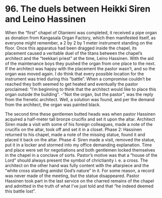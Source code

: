 


    
# 96. The duels between Heikki Siren and Leino Hassinen
When the “first” chapel of Otaniemi was completed, it received a pipe organ as donation from Kangasala Organ Factory, which then manifested itself, as everyone might remember, a 2 by 2 by 1 meter instrument standing on the floor. Once this apparatus had been dragged inside the chapel, its placement caused a veritable duel of the titans between the chapel’s architect and the “teekkari priest” at the time, Leino Hassinen.  With the aid of the maintenance boys they pushed the organ from one place to the next. If the architect was happy with the placement the pastor wasn’t, and so the organ was moved again. I do think that every possible location for the instrument was tried during this “battle”. When a compromise couldn’t be reached they both seemed to get heated and eventually the pastor proclaimed: “I’m beginning to think that the architect would like to place this organ outside the building”. -”Not the organ, but the pastor”, was the reply from the frenetic architect. Well, a solution was found, and per the demand from the architect, the organ was painted black.

The second time these gentlemen butted heads was when pastor Hassinen acquired a half-meter tall bronze crucifix and set it upon the altar. Architect Siren made a visit with some of his foreign colleagues, made a note of the crucifix on the altar, took off and set it in a closet. Phase 2: Hassinen returned to his chapel, made a note of the missing statue, found it and placed it back on the altar. Phase 4: Siren made a visit, removed the statue, put it in a locker and stormed into my office demanding explanation. Time and place were set for negotiations and both gentlemen locked themselves in the chapel in a conclave of sorts. Pastor’s motive was that a “house of the Lord” should always present the symbol of chrictianity i. e. a cross. The architect on the other hand was fully content with the altarpiece and the “white cross standing amidst God’s nature” in it. For some reason, a record was never made of the meeting, but the statue disappeared. Pastor Hassinen took part in the last service on the charred remains of the chapel and admitted in the truth of what I’ve just told and that “he indeed deemed this battle lost”.
